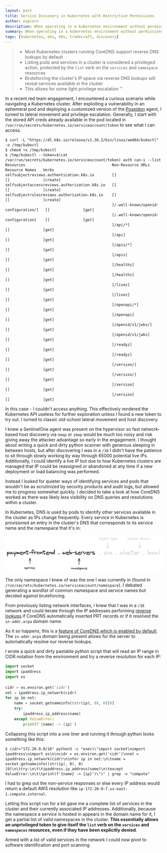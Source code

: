 ```yaml
---
layout: post
title: Service Discovery in Kubernetes with Restrictive Permissions
author: nopcorn
description: When operating in a kubernetes environment without permissions allowing you to list pods and services, there are other options for getting the lay of the land
summary: When operating in a kubernetes environment without permissions allowing you to list pods and services, there are other options for getting the lay of the land
tags: [kubernetes, eks, k8s, tradecraft, discovery]
---
```


> - Most Kubernetes clusters running CoreDNS support reverse DNS lookups by default
> - Listing pods and services in a cluster is considered a privileged action, protected by the `list` verb on the `services` and `namespace` resources
> - Bruteforcing the cluster's IP space via reverse DNS lookups will reveal services available in the cluster
> - This allows for some light privilege escalation ™

In a recent red team engagement, I encountered a curious scenario while navigating a Kubernetes cluster. After exploiting a vulnerability in an ephemeral pod and deploying a customized version of the [Poseidon](https://github.com/MythicAgents/poseidon) agent, I turned to lateral movement and privilege escalation. Generally, I start with the stored API creds already available in the pod located in `/var/run/secrets/kubernetes.io/serviceaccount/token` to see what I can access.

```hack-nowrap
$ curl -L "https://dl.k8s.io/release/v1.30.2/bin/linux/amd64/kubectl" -o /tmp/kubectl
$ chmod +x /tmp/kubectl
$ /tmp/kubectl --token=$(cat /var/run/secrets/kubernetes.io/serviceaccount/token) auth can-i --list
Resources                                       Non-Resource URLs                      Resource Names   Verbs
selfsubjectreviews.authentication.k8s.io        []                                     []               [create]
selfsubjectaccessreviews.authorization.k8s.io   []                                     []               [create]
selfsubjectrulesreviews.authorization.k8s.io    []                                     []               [create]
                                                [/.well-known/openid-configuration/]   []               [get]
                                                [/.well-known/openid-configuration]    []               [get]
                                                [/api/*]                               []               [get]
                                                [/api]                                 []               [get]
                                                [/apis/*]                              []               [get]
                                                [/apis]                                []               [get]
                                                [/healthz]                             []               [get]
                                                [/healthz]                             []               [get]
                                                [/livez]                               []               [get]
                                                [/livez]                               []               [get]
                                                [/openapi/*]                           []               [get]
                                                [/openapi]                             []               [get]
                                                [/openid/v1/jwks/]                     []               [get]
                                                [/openid/v1/jwks]                      []               [get]
                                                [/readyz]                              []               [get]
                                                [/readyz]                              []               [get]
                                                [/version/]                            []               [get]
                                                [/version/]                            []               [get]
                                                [/version]                             []               [get]
                                                [/version]                             []               [get]

```

In this case - I couldn't access anything. This effectively rendered the Kubernetes API useless for further exploration unless I found a new token to try out. I turned to classic old-school lateral movement and host discovery.

I knew a SentinelOne agent was present on the hypervisor so fast network-based host discovery via `nmap` or `zmap` would be much too noisy and risk giving away the attacker advantage so early in the engagement. I thought about writing a quick and dirty python scanner with generous sleeping in between hosts, but after discovering I was in a `/16` I didn't have the patience to sit through slowly working by way through 65000 potential live IPs. Additionally, I could identify a live IP but due to how Kubernetes clusters are managed that IP could be reassigned or abandoned at any time if a new deployment or load balancing was performed.

Instead I looked for quieter ways of identifying services and pods that wouldn't be as scrutinized by security products and audit logs, but allowed me to progress somewhat quickly. I decided to take a look at how CoreDNS worked as there was likely less visibility on DNS queries and resolutions within a cluster. 

In Kubernetes, DNS is used by pods to identify other services available in the cluster as IPs change frequently. Every service in Kubernetes is provisioned an entry in the cluster's DNS that corresponds to its service name and the namespace that it's in:

![](/assets/img/k8s-dns-structure.png)

The only namespace I knew of was the one I was currently in (found in `/run/secrets/kubernetes.io/serviceaccount/namespace`). I debated generating a wordlist of common namespace and service names but decided against bruteforcing. 

From previously listing network interfaces, I knew that I was in a `/16` network and could iterate through the IP addresses performing [reverse lookups](https://en.wikipedia.org/wiki/Reverse_DNS_lookup) if CoreDNS automatically inserted PRT records or if it resolved the `in-addr.arpa` domain name.

As it so happens, this is a [feature of CoreDNS which is enabled by default](https://kubernetes.io/docs/tasks/administer-cluster/dns-custom-nameservers/#coredns). The `in-addr.arpa` domain being present allows for the server to automatically resolve our reverse lookups.

I wrote a quick and dirty pastable python script that will read an IP range in CIDR notation from the environment and try a reverse resolution for each IP:

```python
import socket
import ipaddress
import os

cidr = os.environ.get('cidr')
net = ipaddress.ip_network(cidr)
for ip in net:
    name = socket.getnameinfo((str(ip), 0), 0)[0]
    try:
        ipaddress.ip_address(name)
    except ValueError:
        print(f'{name} -> {ip}') 
```

Collapsing this script into a one liner and running it through python looks something like this:

```shell
$ cidr="172.20.0.0/16" python3 -c "exec(\"import socket\nimport ipaddress\nimport os\n\ncidr = os.environ.get('cidr')\nnet = ipaddress.ip_network(cidr)\n\nfor ip in net:\n\tname = socket.getnameinfo((str(ip), 0), 0)[0]\n\ttry:\n\t\tipaddress.ip_address(name)\n\texcept ValueError:\n\t\tprint(f'{name} -> {ip}')\")" | grep -v "compute"
```

I had to grep out the non-service responses or else every IP address would return a default AWS resolution like `ip-172-20-0-7.us-east-1.compute.internal`.


Letting this script run for a bit gave me a complete list of services in the cluster and their currently associated IP addresses. Additionally, because the namespace a service is hosted in appears in the domain name for it, I get a partial list of valid namespaces in the cluster. __This essentially allows an unprivileged token to give itself the `list` verb on the `services` and `namespaces` resources, even if they have been explicitly denied__.

Armed with a list of valid services in the network I could now pivot to software identification and port scanning.